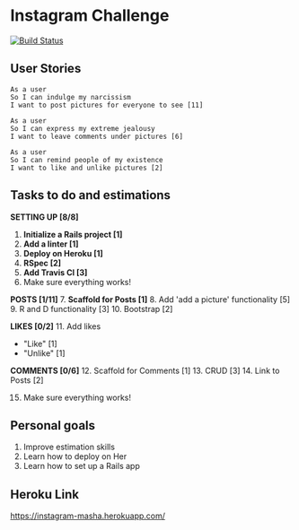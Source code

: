 # Instagram Challenge
[![Build Status](https://travis-ci.com/m-budryte/instagram-challenge.svg?branch=master)](https://travis-ci.com/m-budryte/instagram-challenge)

## User Stories
```
As a user
So I can indulge my narcissism
I want to post pictures for everyone to see [11]
```

```
As a user
So I can express my extreme jealousy
I want to leave comments under pictures [6]
```

```
As a user
So I can remind people of my existence
I want to like and unlike pictures [2]
```

## Tasks to do and estimations

**SETTING UP [8/8]**

1. **Initialize a Rails project [1]**
2. **Add a linter [1]**
3. **Deploy on Heroku [1]**
4. **RSpec [2]**
5. **Add Travis CI [3]**
6. Make sure everything works!

**POSTS [1/11]**
7. **Scaffold for Posts [1]**
8. Add 'add a picture' functionality [5]
9. R and D functionality [3]
10. Bootstrap [2]

**LIKES [0/2]**
11. Add likes
  - "Like" [1]
  - "Unlike" [1]

**COMMENTS [0/6]**
12. Scaffold for Comments [1]
13. CRUD [3]
14. Link to Posts [2]

15. Make sure everything works!


## Personal goals

1. Improve estimation skills
2. Learn how to deploy on Her
3. Learn how to set up a Rails app

## Heroku Link

https://instagram-masha.herokuapp.com/
